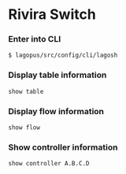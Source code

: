 # Rivira Switch

### Enter into CLI

```
$ lagopus/src/config/cli/lagosh
```

### Display table information
```
show table
```

### Display flow information
```
show flow
```

### Show controller information
```
show controller A.B.C.D
```
